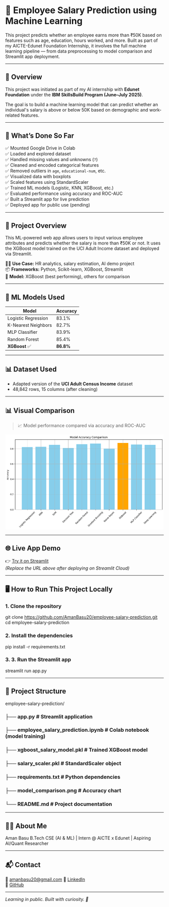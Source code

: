 # 💼 Employee Salary Prediction using Machine Learning

This project predicts whether an employee earns more than ₹50K based on features such as age, education, hours worked, and more. Built as part of my AICTE-Edunet Foundation Internship, it involves the full machine learning pipeline — from data preprocessing to model comparison and Streamlit app deployment.

---

## 📌 Overview

This project was initiated as part of my AI internship with **Edunet Foundation** under the **IBM SkillsBuild Program (June–July 2025)**.

The goal is to build a machine learning model that can predict whether an individual's salary is above or below 50K based on demographic and work-related features.

---

## 🧠 What’s Done So Far

✅ Mounted Google Drive in Colab  
✅ Loaded and explored dataset  
✅ Handled missing values and unknowns (`?`)  
✅ Cleaned and encoded categorical features  
✅ Removed outliers in `age`, `educational-num`, etc.  
✅ Visualized data with boxplots  
✅ Scaled features using StandardScaler  
✅ Trained ML models (Logistic, KNN, XGBoost, etc.)  
✅ Evaluated performance using accuracy and ROC-AUC  
✅ Built a Streamlit app for live prediction  
✅ Deployed app for public use (pending)

---

## 🚀 Project Overview

This ML-powered web app allows users to input various employee attributes and predicts whether the salary is more than ₹50K or not. It uses the XGBoost model trained on the UCI Adult Income dataset and deployed via Streamlit.

👨‍💼 **Use Case:** HR analytics, salary estimation, AI demo project  
📦 **Frameworks:** Python, Scikit-learn, XGBoost, Streamlit  
🧠 **Model:** XGBoost (best performing), others for comparison

---

## 🧪 ML Models Used

| Model                 | Accuracy  |
|----------------------|-----------|
| Logistic Regression  | 83.1%     |
| K-Nearest Neighbors  | 82.7%     |
| MLP Classifier       | 83.9%     |
| Random Forest        | 85.4%     |
| **XGBoost** ✅        | **86.8%** |

---

## 📊 Dataset Used

- Adapted version of the **UCI Adult Census Income** dataset  
- 48,842 rows, 15 columns (after cleaning)

---

## 📊 Visual Comparison

> 📈 Model performance compared via accuracy and ROC-AUC

![Model Comparison](model_comparison.png)

---

## 🌐 Live App Demo

👉 [Try it on Streamlit](https://yourname-employee-salary-prediction.streamlit.app/)  
_(Replace the URL above after deploying on Streamlit Cloud)_

---

## 🖥️ How to Run This Project Locally

### 1. Clone the repository

git clone https://github.com/AmanBasu20/employee-salary-prediction.git
cd employee-salary-prediction

### 2. Install the dependencies

pip install -r requirements.txt

### 3. 3. Run the Streamlit app

streamlit run app.py

---

## 📁 Project Structure

employee-salary-prediction/
### ├── app.py                       # Streamlit application
### ├── employee_salary_prediction.ipynb  # Colab notebook (model training)
### ├── xgboost_salary_model.pkl     # Trained XGBoost model
### ├── salary_scaler.pkl            # StandardScaler object
### ├── requirements.txt             # Python dependencies
### ├── model_comparison.png         # Accuracy chart
### └── README.md                    # Project documentation

---

## 🙋‍♂️ About Me

Aman Basu
B.Tech CSE (AI & ML) | Intern @ AICTE x Edunet | Aspiring AI/Quant Researcher

---

## 📬 Contact

📧 amanbasu20@gmail.com 
🔗 [LinkedIn](https://www.linkedin.com/in/amanbasu20/)  
🔗 [GitHub](https://github.com/AmanBasu20)

---

*Learning in public. Built with curiosity. 🚀*
